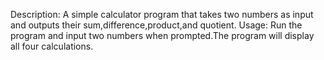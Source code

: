 Description:
A simple calculator program that takes two numbers as input and outputs their sum,difference,product,and quotient.
Usage:
Run the program and input two numbers when prompted.The program will display all four calculations.